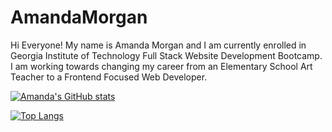 # AmandaMorgan

Hi Everyone! My name is Amanda Morgan and I am currently enrolled in Georgia Institute of Technology Full Stack Website Development Bootcamp. I am working towards changing my career from an Elementary School Art Teacher to a Frontend Focused Web Developer. 

[![Amanda's GitHub stats](https://github-readme-stats.vercel.app/api?username=AmandaC0022)](https://github.com/AmandaC0022/github-readme-stats)

[![Top Langs](https://github-readme-stats.vercel.app/api/top-langs/?username=AmandaC0022)](https://github.com/AmandaC0022/github-readme-stats)

